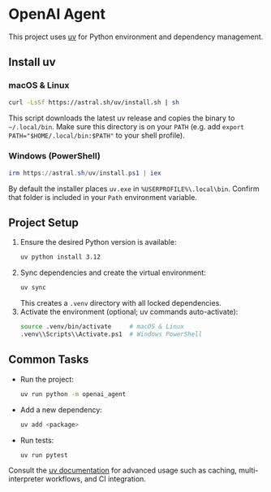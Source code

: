 # OpenAI Agent

This project uses [uv](https://github.com/astral-sh/uv) for Python environment and dependency management.

## Install uv

### macOS & Linux
```bash
curl -LsSf https://astral.sh/uv/install.sh | sh
```
This script downloads the latest uv release and copies the binary to `~/.local/bin`. Make sure this directory is on your `PATH` (e.g. add `export PATH="$HOME/.local/bin:$PATH"` to your shell profile).

### Windows (PowerShell)
```powershell
irm https://astral.sh/uv/install.ps1 | iex
```
By default the installer places `uv.exe` in `%USERPROFILE%\.local\bin`. Confirm that folder is included in your `Path` environment variable.

## Project Setup

1. Ensure the desired Python version is available:
   ```bash
   uv python install 3.12
   ```
2. Sync dependencies and create the virtual environment:
   ```bash
   uv sync
   ```
   This creates a `.venv` directory with all locked dependencies.
3. Activate the environment (optional; uv commands auto-activate):
   ```bash
   source .venv/bin/activate     # macOS & Linux
   .venv\\Scripts\\Activate.ps1  # Windows PowerShell
   ```

## Common Tasks

- Run the project:
  ```bash
  uv run python -m openai_agent
  ```
- Add a new dependency:
  ```bash
  uv add <package>
  ```
- Run tests:
  ```bash
  uv run pytest
  ```

Consult the [uv documentation](https://docs.astral.sh/uv/) for advanced usage such as caching, multi-interpreter workflows, and CI integration.
